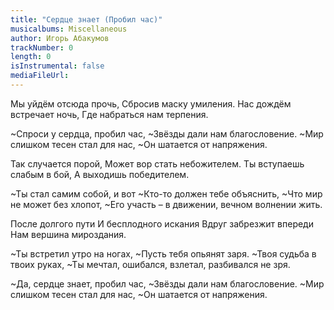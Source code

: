 ```yaml
---
title: "Сердце знает (Пробил час)"
musicalbums: Miscellaneous
author: Игорь Абакумов
trackNumber: 0
length: 0
isInstrumental: false
mediaFileUrl: 
---
```


Мы уйдём отсюда прочь,
Сбросив маску умиления.
Нас дождём встречает ночь,
Где набраться нам терпения.

~Спроси у сердца, пробил час,
~Звёзды дали нам благословение.
~Мир слишком тесен стал для нас,
~Он шатается от напряжения.

Так случается порой,
Может вор стать небожителем.
Ты вступаешь слабым в бой,
А выходишь победителем.

~Ты стал самим собой, и вот
~Кто-то должен тебе объяснить,
~Что мир не может без хлопот,
~Его участь – в движении, вечном волнении жить.

После долгого пути
И бесплодного искания
Вдруг забрезжит впереди
Нам вершина мироздания.

~Ты встретил утро на ногах,
~Пусть тебя опьянят заря.
~Твоя судьба в твоих руках,
~Ты мечтал, ошибался, взлетал, разбивался не зря.

~Да, сердце знает, пробил час,
~Звёзды дали нам благословение.
~Мир слишком тесен стал для нас,
~Он шатается от напряжения.

